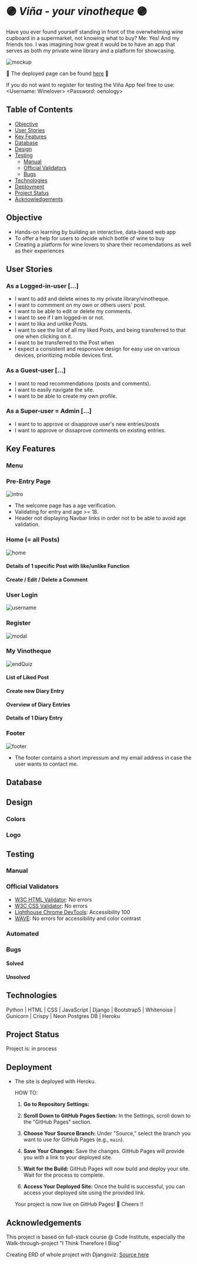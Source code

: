 # :purple_circle: *Viña - your vinotheque* :purple_circle:

Have you ever found yourself standing in front of the overwhelming wine cupboard in a supermarket, not knowing what to buy? Me: Yes! And my friends too. I was imagining how great it would be to have an app that serves as both my private wine library and a platform for showcasing.

 ![mockup](./assets/imgreadme/vinamockup.png)

🍷 The deployed page can be found [here](https://vina1312-ae94d8859b43.herokuapp.com/) 🍷

If you do not want to register for testing the Viña App feel free to use:
<Username: Winelover>
<Password: oenology>

## Table of Contents

- [Objective](#objective)
- [User Stories](#user-stories)
- [Key Features](#key-features)
- [Database](#database)
- [Design](#design)
- [Testing](#testing)
  - [Manual](#manual)
  - [Official Validators](#official-validators)
  - [Bugs](#bugs)
- [Technologies](#technologies)
- [Deployment](#deployment)
- [Project Status](#project-status)
- [Acknowledgements](#acknowledgements)

## Objective

- Hands-on learning by building an interactive, data-based web app
- To offer a help for users to decide which bottle of wine to buy
- Creating a platform for wine lovers to share their recomendations as well as their experiences

## User Stories

### As a Logged-in-user [...]

- I want to add and delete wines to my private library/vinotheque.
- I want to commment on my own or others users' post.
- I want to be able to edit or delete my comments.
- I want to see if I am logged-in or not.
- I want to lika and unlike Posts.
- I want to see the list of all my liked Posts, and being transferred to that one when clicking on it. 
- I want to be transferred to the Post when 
- I expect a consistent and responsive design for easy use on various devices, prioritizing mobile devices first.

### As a Guest-user [...]

- I want to read recommendations (posts and comments).
- I want to easily navigate the site.
- I want to be able to create my own profile.

### As a Super-user = Admin [...]

- I want to to approve or disapprove user's new entries/posts
- I want to approve or dissaprove comments on existing entries.

## Key Features

### Menu

### Pre-Entry Page

  ![intro](./assets/imgreadme/agever.png)

- The welcome page has a age verification.
- Validating for entry and age >= 18.
- Header not displaying Navbar links in order not to be able to avoid age validation.

### Home (= all Posts)

   ![home](./assets/imgreadme/bloghome.png)

#### Details of 1 specific Post with like/unlike Function

#### Create / Edit / Delete a Comment

### User Login

  ![username](./assets/img/startQuiz.png)

### Register

  ![modal](./assets/img/modal.png)

### My Vinotheque

  ![endQuiz](./assets/img/scoreAgain.png)

#### List of Liked Post

#### Create new Diary Entry

#### Overview of Diary Entries

#### Details of 1 Diary Entry

### Footer

  ![footer](./assets/img/footer.png)

- The footer contains a short impressum and my email address in case the user wants to contact me.

## Database

## Design

### Colors

### Logo

## Testing

### Manual

### Official Validators

- [W3C HTML Validator](./assets/img/htmlVal.png): No errors
- [W3C CSS Validator](./assets/img/CSSvalidator.png):  No errors
- [Lighthouse Chrome DevTools](./assets/img/lighthouseVal.png): Accessibility 100
- [WAVE](./assets/img/WAVEval.png): No errors for accessibility and color contrast

### Automated

### Bugs

#### Solved

#### Unsolved

## Technologies

Python | HTML | CSS | JavaScript | Django | Bootstrap5 | Whitenoise | Gunicorn | Crispy | Neon Postgres DB | Heroku

## Project Status

Project is: in process

## Deployment

- The site is deployed with Heroku.

  HOW TO:

  1. **Go to Repository Settings:**
  
  2. **Scroll Down to GitHub Pages Section:**
     In the Settings, scroll down to the "GitHub Pages" section.
  
  3. **Choose Your Source Branch:**
     Under "Source," select the branch you want to use for GitHub Pages (e.g., `main`).
  
  4. **Save Your Changes:**
     Save the changes. GitHub Pages will provide you with a link to your deployed site.
  
  5. **Wait for the Build:**
     GitHub Pages will now build and deploy your site. Wait for the process to complete.
  
  6. **Access Your Deployed Site:**
     Once the build is successful, you can access your deployed site using the provided link.

  Your project is now live on GitHub Pages!
  🍷 Cheers !!

## Acknowledgements

This project is based on full-stack course @ Code Institute, especially the Walk-through-project "I Think Therefore I Blog"

Creating ERD of whole project with Djangoviz: [Source here](https://atlasgo.io/blog/2023/05/17/djangoviz)
